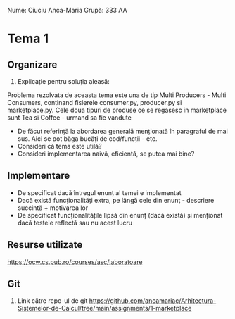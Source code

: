 Nume: Ciuciu Anca-Maria
Grupă: 333 AA

# Tema 1

Organizare
-
1. Explicație pentru soluția aleasă:

Problema rezolvata de aceasta tema este una de tip Multi Producers - Multi Consumers, continand fisierele consumer.py, producer.py si marketplace.py. Cele doua tipuri de produse ce se regasesc in marketplace sunt Tea si Coffee - urmand sa fie vandute 
* De făcut referință la abordarea generală menționată în paragraful de mai sus. Aici se pot băga bucăți de cod/funcții - etc.
* Consideri că tema este utilă?
* Consideri implementarea naivă, eficientă, se putea mai bine?



Implementare
-

* De specificat dacă întregul enunț al temei e implementat
* Dacă există funcționalități extra, pe lângă cele din enunț - descriere succintă + motivarea lor
* De specificat funcționalitățile lipsă din enunț (dacă există) și menționat dacă testele reflectă sau nu acest lucru



Resurse utilizate
-
https://ocw.cs.pub.ro/courses/asc/laboratoare

Git
-
1. Link către repo-ul de git
https://github.com/ancamariac/Arhitectura-Sistemelor-de-Calcul/tree/main/assignments/1-marketplace